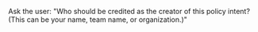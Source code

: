 Ask the user: "Who should be credited as the creator of this policy intent? (This can be your name, team name, or organization.)"